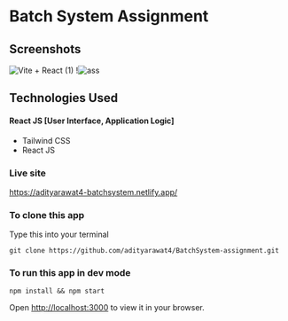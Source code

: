# Batch System Assignment

## Screenshots
![Vite + React (1)](https://github.com/adityarawat4/BatchSystem-assignment/assets/99741576/f70f6b6d-3921-476d-9316-f17137e7cba1)
!![ass](https://github.com/adityarawat4/BatchSystem-assignment/assets/99741576/dfea880a-cfa1-4dbe-9d15-c89ffe2f79b5)

## Technologies Used

#### React JS [User Interface, Application Logic]
- Tailwind CSS
- React JS

### Live site
https://adityarawat4-batchsystem.netlify.app/

### To clone this app
Type this into your terminal

    git clone https://github.com/adityarawat4/BatchSystem-assignment.git

### To run this app in dev mode
  
    npm install && npm start
    
Open [http://localhost:3000](http://localhost:3000) to view it in your browser.
